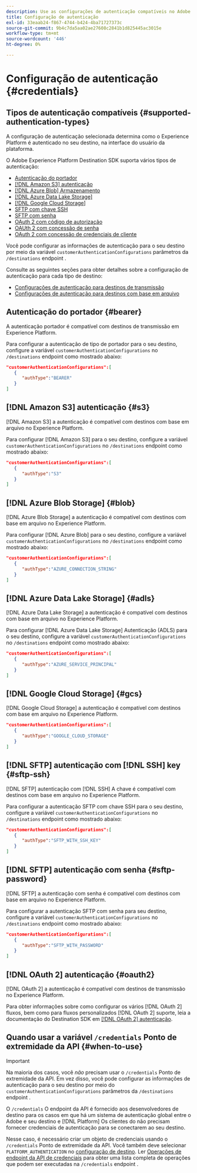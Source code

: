 ```yaml
---
description: Use as configurações de autenticação compatíveis no Adobe Experience Platform Destination SDK para autenticar usuários e ativar dados no terminal de destino.
title: Configuração de autenticação
exl-id: 33eaab24-f867-4744-b424-4ba71727373c
source-git-commit: 9b4c7da5aa02ae27608c2841b1d825445ac3015e
workflow-type: tm+mt
source-wordcount: '446'
ht-degree: 0%

---
```


# Configuração de autenticação {#credentials}

## Tipos de autenticação compatíveis {#supported-authentication-types}

A configuração de autenticação selecionada determina como o Experience Platform é autenticado no seu destino, na interface do usuário da plataforma.

O Adobe Experience Platform Destination SDK suporta vários tipos de autenticação:

* [Autenticação do portador](#bearer)
* [[!DNL Amazon S3] autenticação](#s3)
* [[!DNL Azure Blob] Armazenamento](#blob)
* [[!DNL Azure Data Lake Storage]](#adls)
* [[!DNL Google Cloud Storage]](#gcs)
* [SFTP com chave SSH](#sftp-ssh)
* [SFTP com senha](#sftp-password)
* [OAuth 2 com código de autorização](#oauth2)
* [OAUth 2 com concessão de senha](#oauth2)
* [OAuth 2 com concessão de credenciais de cliente](#oauth2)

Você pode configurar as informações de autenticação para o seu destino por meio da variável `customerAuthenticationConfigurations` parâmetros da `/destinations` endpoint .

Consulte as seguintes seções para obter detalhes sobre a configuração de autenticação para cada tipo de destino:

* [Configurações de autenticação para destinos de transmissão](destination-configuration.md#customer-authentication-configurations)
* [Configurações de autenticação para destinos com base em arquivo](file-based-destination-configuration.md#customer-authentication-configurations)

## Autenticação do portador {#bearer}

A autenticação portador é compatível com destinos de transmissão em Experience Platform.

Para configurar a autenticação de tipo de portador para o seu destino, configure a variável `customerAuthenticationConfigurations` no `/destinations` endpoint como mostrado abaixo:

```json
"customerAuthenticationConfigurations":[
   {
      "authType":"BEARER"
   }
]
```

## [!DNL Amazon S3] autenticação {#s3}

[!DNL Amazon S3] a autenticação é compatível com destinos com base em arquivo no Experience Platform.

Para configurar [!DNL Amazon S3] para o seu destino, configure a variável `customerAuthenticationConfigurations` no `/destinations` endpoint como mostrado abaixo:

```json
"customerAuthenticationConfigurations":[
   {
      "authType":"S3"
   }
]
```

## [!DNL Azure Blob Storage] {#blob}

[!DNL Azure Blob Storage] a autenticação é compatível com destinos com base em arquivo no Experience Platform.

Para configurar [!DNL Azure Blob] para o seu destino, configure a variável `customerAuthenticationConfigurations` no `/destinations` endpoint como mostrado abaixo:

```json
"customerAuthenticationConfigurations":[
   {
      "authType":"AZURE_CONNECTION_STRING"
   }
]
```

## [!DNL Azure Data Lake Storage] {#adls}

[!DNL Azure Data Lake Storage] a autenticação é compatível com destinos com base em arquivo no Experience Platform.

Para configurar [!DNL Azure Data Lake Storage] Autenticação (ADLS) para o seu destino, configure a variável `customerAuthenticationConfigurations` no `/destinations` endpoint como mostrado abaixo:

```json
"customerAuthenticationConfigurations":[
   {
      "authType":"AZURE_SERVICE_PRINCIPAL"
   }
]
```

## [!DNL Google Cloud Storage] {#gcs}

[!DNL Google Cloud Storage] a autenticação é compatível com destinos com base em arquivo no Experience Platform.

```json
"customerAuthenticationConfigurations":[
   {
      "authType":"GOOGLE_CLOUD_STORAGE"
   }
]
```


## [!DNL SFTP] autenticação com [!DNL SSH] key {#sftp-ssh}

[!DNL SFTP] autenticação com [!DNL SSH] A chave é compatível com destinos com base em arquivo no Experience Platform.

Para configurar a autenticação SFTP com chave SSH para o seu destino, configure a variável `customerAuthenticationConfigurations` no `/destinations` endpoint como mostrado abaixo:

```json
"customerAuthenticationConfigurations":[
   {
      "authType":"SFTP_WITH_SSH_KEY"
   }
]
```

## [!DNL SFTP] autenticação com senha {#sftp-password}

[!DNL SFTP] a autenticação com senha é compatível com destinos com base em arquivo no Experience Platform.

Para configurar a autenticação SFTP com senha para seu destino, configure a variável `customerAuthenticationConfigurations` no `/destinations` endpoint como mostrado abaixo:

```json
"customerAuthenticationConfigurations":[
   {
      "authType":"SFTP_WITH_PASSWORD"
   }
]
```

## [!DNL OAuth 2] autenticação {#oauth2}

[!DNL OAuth 2] a autenticação é compatível com destinos de transmissão no Experience Platform.

Para obter informações sobre como configurar os vários [!DNL OAuth 2] fluxos, bem como para fluxos personalizados [!DNL OAuth 2] suporte, leia a documentação do Destination SDK em [[!DNL OAuth 2] autenticação](./oauth2-authentication.md).


## Quando usar a variável `/credentials` Ponto de extremidade da API {#when-to-use}

>[!IMPORTANT]
>
>Na maioria dos casos, você *não* precisam usar o `/credentials` Ponto de extremidade da API. Em vez disso, você pode configurar as informações de autenticação para o seu destino por meio do `customerAuthenticationConfigurations` parâmetros da `/destinations` endpoint .

O `/credentials` O endpoint da API é fornecido aos desenvolvedores de destino para os casos em que há um sistema de autenticação global entre o Adobe e seu destino e [!DNL Platform] Os clientes do não precisam fornecer credenciais de autenticação para se conectarem ao seu destino.

Nesse caso, é necessário criar um objeto de credenciais usando o `/credentials` Ponto de extremidade da API. Você também deve selecionar `PLATFORM_AUTHENTICATION` no [configuração de destino](./destination-configuration.md#destination-delivery). Ler [Operações de endpoint da API de credenciais](./credentials-configuration-api.md) para obter uma lista completa de operações que podem ser executadas na `/credentials` endpoint .
